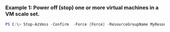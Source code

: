 ### Example 1: Power off (stop) one or more virtual machines in a VM scale set.
```powershell
PS C:\> Stop-AzVmss -Confirm  -Force {Force} -ResourceGroupName MyResourceGroup -VMScaleSetName {VMScaleSetName}
```


